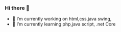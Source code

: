 ### Hi there 👋


- 🔭 I’m currently working on html,css,java swing,
- 🌱 I’m currently learning php,java script, .net Core
<!--
- 📫 How to reach me: ...
- 😄 Pronouns: ...
- ⚡ Fun fact: ...
-->
